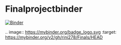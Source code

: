 # Finalprojectbinder
 
 [![Binder](https://mybinder.org/badge_logo.svg)](https://mybinder.org/v2/gh/rini278/Finals/HEAD)
 
 .. image:: https://mybinder.org/badge_logo.svg
 :target: https://mybinder.org/v2/gh/rini278/Finals/HEAD
